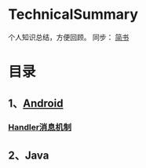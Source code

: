# TechnicalSummary
个人知识总结，方便回顾。
同步：
[简书](https://www.jianshu.com/u/87170f7c286b)

# 目录
## 1、[Android](https://github.com/BryceCui/TechnicalSummary/tree/master/Android)
###        [Handler消息机制](https://github.com/BryceCui/TechnicalSummary/blob/master/Android/Handler%E6%B6%88%E6%81%AF%E6%9C%BA%E5%88%B6.md)
## 2、Java
